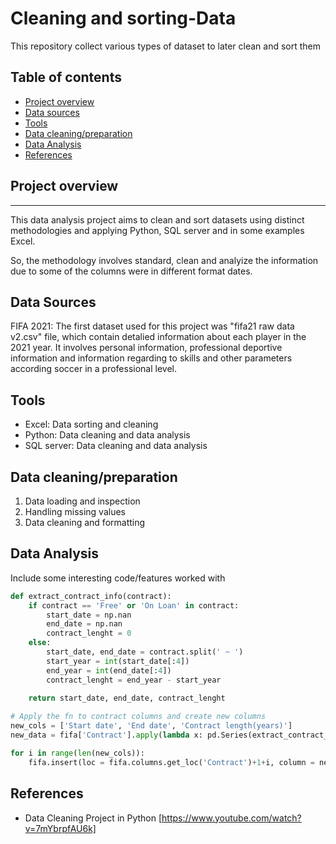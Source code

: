 # Cleaning and sorting-Data
This repository collect various types of dataset to later clean and sort them

## Table of contents
- [Project overview](#project-overview)
- [Data sources](#data-sources)
- [Tools](#tools)
- [Data cleaning/preparation](#data-cleaning/preparation)
- [Data Analysis](#data-analysis)
- [References](#references)

## Project overview
------

This data analysis project aims to clean and sort datasets using distinct methodologies and applying Python, SQL server and in some examples Excel.

So, the methodology involves standard, clean and analyize the information due to some of the columns were in different format dates.

## Data Sources
FIFA 2021: The first dataset used for this project was "fifa21 raw data v2.csv" file, which contain detalied information about each player in the 2021 year. It involves personal information, professional deportive information and information regarding to skills and other parameters according soccer in a professional level.

## Tools
- Excel: Data sorting and cleaning
- Python: Data cleaning and data analysis
- SQL server: Data cleaning and data analysis

## Data cleaning/preparation
1. Data loading and inspection
2. Handling missing values
3. Data cleaning and formatting

## Data Analysis
Include some interesting code/features worked with
``` Python
def extract_contract_info(contract):
    if contract == 'Free' or 'On Loan' in contract:
        start_date = np.nan
        end_date = np.nan
        contract_lenght = 0
    else:
        start_date, end_date = contract.split(' ~ ')
        start_year = int(start_date[:4])
        end_year = int(end_date[:4])
        contract_lenght = end_year - start_year
        
    return start_date, end_date, contract_lenght

# Apply the fn to contract columns and create new columns
new_cols = ['Start date', 'End date', 'Contract length(years)']
new_data = fifa['Contract'].apply(lambda x: pd.Series(extract_contract_info(x)))

for i in range(len(new_cols)):
    fifa.insert(loc = fifa.columns.get_loc('Contract')+1+i, column = new_cols[i], value = new_data[i])
```

## References
- Data Cleaning Project in Python [https://www.youtube.com/watch?v=7mYbrpfAU6k]

